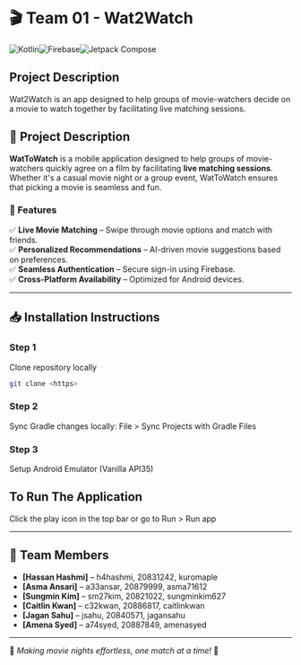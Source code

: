 # 🎬 Team 01 - Wat2Watch
![Kotlin](https://img.shields.io/badge/Kotlin-%230095D5.svg?&style=for-the-badge&logo=kotlin&logoColor=white)![Firebase](https://img.shields.io/badge/Firebase-%23FFCA28.svg?&style=for-the-badge&logo=firebase&logoColor=white)![Jetpack Compose](https://img.shields.io/badge/Jetpack_Compose-%234285F4.svg?style=for-the-badge&logo=android&logoColor=white)
## Project Description
Wat2Watch is an app designed to help groups of movie-watchers 
decide on a movie to watch together by facilitating live matching sessions.

## 📌 Project Description
**WatToWatch** is a mobile application designed to help groups of movie-watchers quickly agree on a film by facilitating **live matching sessions**. Whether it's a casual movie night or a group event, WatToWatch ensures that picking a movie is seamless and fun.

### 🎯 Features
✅ **Live Movie Matching** – Swipe through movie options and match with friends.\
✅ **Personalized Recommendations** – AI-driven movie suggestions based on preferences.\
✅ **Seamless Authentication** – Secure sign-in using Firebase.\
✅ **Cross-Platform Availability** – Optimized for Android devices.

---

## 📥 Installation Instructions
### Step 1

Clone repository locally
```bash
git clone <https>
```

### Step 2

Sync Gradle changes locally: File > Sync Projects with Gradle Files

### Step 3

Setup Android Emulator (Vanilla API35)

## To Run The Application

Click the play icon in the top bar or go to Run > Run app

---

## 👥 Team Members
- **[Hassan Hashmi]** – h4hashmi, 20831242, kuromaple
- **[Asma Ansari]** – a33ansar, 20879999, asma71612
- **[Sungmin Kim]** – sm27kim, 20821022, sungminkim627
- **[Caitlin Kwan]** – c32kwan, 20886817, caitlinkwan
- **[Jagan Sahu]** – jsahu, 20840571, jagansahu
- **[Amena Syed]** – a74syed, 20887849, amenasyed

---

🚀 *Making movie nights effortless, one match at a time!* 🍿  
